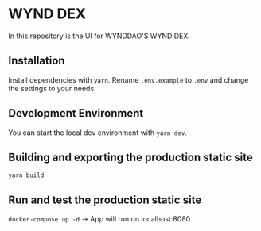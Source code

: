 # WYND DEX

In this repository is the UI for WYNDDAO'S WYND DEX.

## Installation

Install dependencies with `yarn`. 
Rename `.env.example` to `.env` and change the settings to your needs.

## Development Environment
 
You can start the local dev environment with `yarn dev`.

## Building and exporting the production static site

`yarn build`

## Run and test the production static site

`docker-compose up -d` 
-> App will run on localhost:8080

   
  
 
 
 
